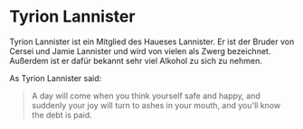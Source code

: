 # Tyrion Lannister

Tyrion Lannister ist ein Mitglied des Haueses Lannister. Er ist der Bruder von Cersei und Jamie Lannister und wird von vielen als Zwerg bezeichnet. Außerdem ist er dafür bekannt sehr viel Alkohol zu sich zu nehmen.

As Tyrion Lannister said:

>A day will come when you think yourself safe and happy, and suddenly your joy will turn to ashes in your mouth, and you'll know the debt is paid.